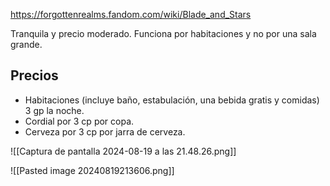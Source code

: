 https://forgottenrealms.fandom.com/wiki/Blade_and_Stars

Tranquila y precio moderado.
Funciona por habitaciones y no por una sala grande.

## Precios

* Habitaciones (incluye baño, estabulación, una bebida gratis y comidas) 3 gp la noche. 
* Cordial por 3 cp por copa. 
* Cerveza por 3 cp por jarra de cerveza.

![[Captura de pantalla 2024-08-19 a las 21.48.26.png]]

![[Pasted image 20240819213606.png]]
